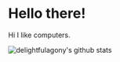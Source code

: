 # Hello there!

Hi I like computers.

![delightfulagony's github stats](https://github-readme-stats.vercel.app/api?username=delightfulagony&hide_border=true&show_icons=true&text_color=4C71F1&bg_color=0000https://github-readme-stats.vercel.app/api?username=delightfulagony&hide_border=true&show_icons=true&text_color=4C71F1&bg_color=0000)

<!--
**delightfulagony/delightfulagony** is a ✨ _special_ ✨ repository because its `README.md` (this file) appears on your GitHub profile.

Here are some ideas to get you started:

- 🔭 I’m currently working on ...
- 🌱 I’m currently learning ...
- 👯 I’m looking to collaborate on ...
- 🤔 I’m looking for help with ...
- 💬 Ask me about ...
- 📫 How to reach me: ...
- 😄 Pronouns: ...
- ⚡ Fun fact: ...
-->
